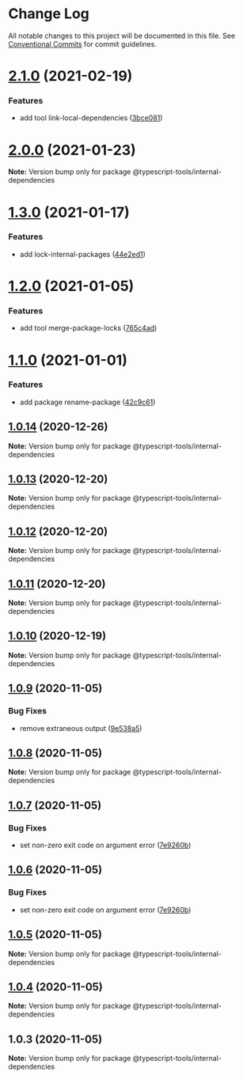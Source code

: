 # Change Log

All notable changes to this project will be documented in this file.
See [Conventional Commits](https://conventionalcommits.org) for commit guidelines.

# [2.1.0](https://github.com/typescript-tools/typescript-tools/compare/@typescript-tools/internal-dependencies@2.0.0...@typescript-tools/internal-dependencies@2.1.0) (2021-02-19)


### Features

* add tool link-local-dependencies ([3bce081](https://github.com/typescript-tools/typescript-tools/commit/3bce081bf09141cb8fd6867eb59d4b9dc45276c0))





# [2.0.0](https://github.com/typescript-tools/typescript-tools/compare/@typescript-tools/internal-dependencies@1.3.0...@typescript-tools/internal-dependencies@2.0.0) (2021-01-23)

**Note:** Version bump only for package @typescript-tools/internal-dependencies





# [1.3.0](https://github.com/typescript-tools/typescript-tools/compare/@typescript-tools/internal-dependencies@1.2.0...@typescript-tools/internal-dependencies@1.3.0) (2021-01-17)


### Features

* add lock-internal-packages ([44e2ed1](https://github.com/typescript-tools/typescript-tools/commit/44e2ed1cebba3a02e48ca5c6bd9c67aa21b178ed))





# [1.2.0](https://github.com/typescript-tools/typescript-tools/compare/@typescript-tools/internal-dependencies@1.1.0...@typescript-tools/internal-dependencies@1.2.0) (2021-01-05)


### Features

* add tool merge-package-locks ([765c4ad](https://github.com/typescript-tools/typescript-tools/commit/765c4ad9de6e7a752f68332d896b5eb5c564109d))





# [1.1.0](https://github.com/typescript-tools/typescript-tools/compare/@typescript-tools/internal-dependencies@1.0.14...@typescript-tools/internal-dependencies@1.1.0) (2021-01-01)


### Features

* add package rename-package ([42c9c61](https://github.com/typescript-tools/typescript-tools/commit/42c9c61524dc58244a64bf01699dbc737504a111))





## [1.0.14](https://github.com/typescript-tools/typescript-tools/compare/@typescript-tools/internal-dependencies@1.0.13...@typescript-tools/internal-dependencies@1.0.14) (2020-12-26)

**Note:** Version bump only for package @typescript-tools/internal-dependencies





## [1.0.13](https://github.com/typescript-tools/typescript-tools/compare/@typescript-tools/internal-dependencies@1.0.12...@typescript-tools/internal-dependencies@1.0.13) (2020-12-20)

**Note:** Version bump only for package @typescript-tools/internal-dependencies





## [1.0.12](https://github.com/typescript-tools/typescript-tools/compare/@typescript-tools/internal-dependencies@1.0.11...@typescript-tools/internal-dependencies@1.0.12) (2020-12-20)

**Note:** Version bump only for package @typescript-tools/internal-dependencies





## [1.0.11](https://github.com/typescript-tools/typescript-tools/compare/@typescript-tools/internal-dependencies@1.0.10...@typescript-tools/internal-dependencies@1.0.11) (2020-12-20)

**Note:** Version bump only for package @typescript-tools/internal-dependencies





## [1.0.10](https://github.com/typescript-tools/typescript-tools/compare/@typescript-tools/internal-dependencies@1.0.9...@typescript-tools/internal-dependencies@1.0.10) (2020-12-19)

**Note:** Version bump only for package @typescript-tools/internal-dependencies





## [1.0.9](https://github.com/typescript-tools/typescript-tools/compare/@typescript-tools/internal-dependencies@1.0.8...@typescript-tools/internal-dependencies@1.0.9) (2020-11-05)


### Bug Fixes

* remove extraneous output ([9e538a5](https://github.com/typescript-tools/typescript-tools/commit/9e538a57f6d86e9e6eb8f04c3a6c1fc024b24271))





## [1.0.8](https://github.com/typescript-tools/typescript-tools/compare/@typescript-tools/internal-dependencies@1.0.7...@typescript-tools/internal-dependencies@1.0.8) (2020-11-05)

**Note:** Version bump only for package @typescript-tools/internal-dependencies





## [1.0.7](https://github.com/typescript-tools/typescript-tools/compare/@typescript-tools/internal-dependencies@1.0.5...@typescript-tools/internal-dependencies@1.0.7) (2020-11-05)


### Bug Fixes

* set non-zero exit code on argument error ([7e9260b](https://github.com/typescript-tools/typescript-tools/commit/7e9260b3bcf023aaab9d35468a363edfeb151529))





## [1.0.6](https://github.com/typescript-tools/typescript-tools/compare/@typescript-tools/internal-dependencies@1.0.5...@typescript-tools/internal-dependencies@1.0.6) (2020-11-05)


### Bug Fixes

* set non-zero exit code on argument error ([7e9260b](https://github.com/typescript-tools/typescript-tools/commit/7e9260b3bcf023aaab9d35468a363edfeb151529))





## [1.0.5](https://github.com/typescript-tools/typescript-tools/compare/@typescript-tools/internal-dependencies@1.0.4...@typescript-tools/internal-dependencies@1.0.5) (2020-11-05)

**Note:** Version bump only for package @typescript-tools/internal-dependencies





## [1.0.4](https://github.com/typescript-tools/typescript-tools/compare/@typescript-tools/internal-dependencies@1.0.3...@typescript-tools/internal-dependencies@1.0.4) (2020-11-05)

**Note:** Version bump only for package @typescript-tools/internal-dependencies





## 1.0.3 (2020-11-05)

**Note:** Version bump only for package @typescript-tools/internal-dependencies
